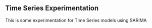 <a id='0'></a>
## Time Series Experimentation
<p>
<div>This is some experimentation for Time Series models using SARIMA</div>
</p>
